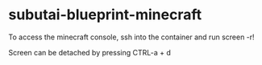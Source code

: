 # subutai-blueprint-minecraft

To access the minecraft console, ssh into the container and run screen -r!

Screen can be detached by pressing CTRL-a + d

